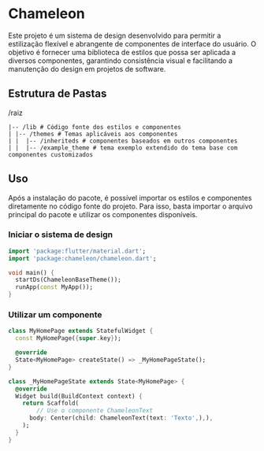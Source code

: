 # Chameleon

Este projeto é um sistema de design desenvolvido para permitir a estilização flexível e abrangente de componentes de interface do usuário. O objetivo é fornecer uma biblioteca de estilos que possa ser aplicada a diversos componentes, garantindo consistência visual e facilitando a manutenção do design em projetos de software.

## Estrutura de Pastas

/raiz
```plaintext
|-- /lib # Código fonte dos estilos e componentes
| |-- /themes # Temas aplicáveis aos componentes
| |  |-- /inheriteds # componentes baseados em outros componentes
| |  |-- /example_theme # tema exemplo extendido do tema base com componentes customizados
```

## Uso
Após a instalação do pacote, é possível importar os estilos e componentes diretamente no código fonte do projeto. Para isso, basta importar o arquivo principal do pacote e utilizar os componentes disponíveis.

### Iniciar o sistema de design
```dart
import 'package:flutter/material.dart';
import 'package:chameleon/chameleon.dart';

void main() {
  startDs(ChameleonBaseTheme());
  runApp(const MyApp());
}
```

### Utilizar um componente
```dart
class MyHomePage extends StatefulWidget {
  const MyHomePage({super.key});

  @override
  State<MyHomePage> createState() => _MyHomePageState();
}

class _MyHomePageState extends State<MyHomePage> {
  @override
  Widget build(BuildContext context) {
    return Scaffold(
        // Use o componente ChameleonText
      body: Center(child: ChameleonText(text: 'Texto',),),
    );
  }
}
```